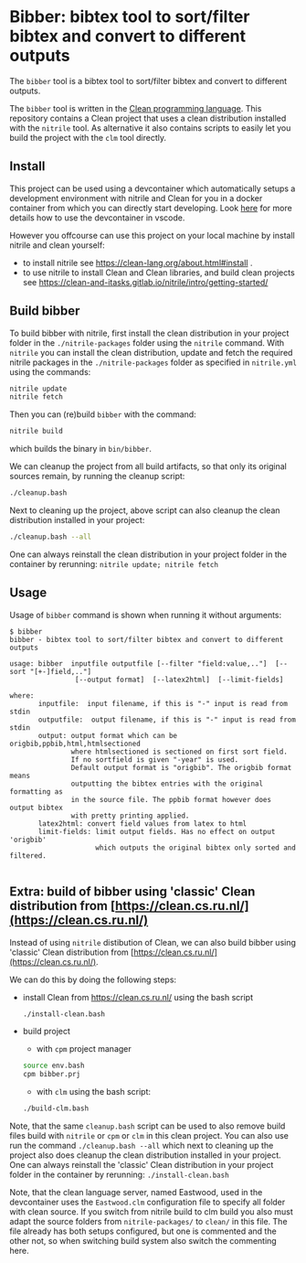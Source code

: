 # Bibber: bibtex tool to sort/filter bibtex and convert to different outputs

The `bibber` tool is a bibtex tool to sort/filter bibtex and convert to different
outputs.

The `bibber` tool is written in the
[Clean programming language](http://clean.cs.ru.nl/). This repository contains a
Clean project that uses a clean distribution installed with the `nitrile` tool. As
alternative it also contains scripts to easily let you build the project with the
`clm` tool directly.

## Install

This project can be used using a devcontainer which automatically setups a
development environment with nitrile and Clean for you in a docker container from
which you can directly start developing. Look
[here](https://https://github.com/harcokuppens/clean-nitrile-helloworld) for more
details how to use the devcontainer in vscode.

However you offcourse can use this project on your local machine by install nitrile
and clean yourself:

- to install nitrile see https://clean-lang.org/about.html#install .
- to use nitrile to install Clean and Clean libraries, and build clean projects see
  https://clean-and-itasks.gitlab.io/nitrile/intro/getting-started/

## Build bibber

To build bibber with nitrile, first install the clean distribution in your project
folder in the `./nitrile-packages` folder using the `nitrile` command. With `nitrile`
you can install the clean distribution, update and fetch the required nitrile
packages in the `./nitrile-packages` folder as specified in `nitrile.yml` using the
commands:

```sh
nitrile update
nitrile fetch
```

Then you can (re)build `bibber` with the command:

```sh
nitrile build
```

which builds the binary in `bin/bibber`.

We can cleanup the project from all build artifacts, so that only its original
sources remain, by running the cleanup script:

```sh
./cleanup.bash
```

Next to cleaning up the project, above script can also cleanup the clean distribution
installed in your project:

```sh
./cleanup.bash --all
```

One can always reinstall the clean distribution in your project folder in the
container by rerunning: `nitrile update; nitrile fetch`

## Usage

Usage of `bibber` command is shown when running it without arguments:

```
$ bibber
bibber - bibtex tool to sort/filter bibtex and convert to different outputs

usage: bibber  inputfile outputfile [--filter "field:value,.."]  [--sort "[+-]field,.."]
                [--output format]  [--latex2html]  [--limit-fields]

where:
       inputfile:  input filename, if this is "-" input is read from stdin
       outputfile:  output filename, if this is "-" input is read from stdin
       output: output format which can be origbib,ppbib,html,htmlsectioned
               where htmlsectioned is sectioned on first sort field.
               If no sortfield is given "-year" is used.
               Default output format is "origbib". The origbib format means
               outputting the bibtex entries with the original formatting as
               in the source file. The ppbib format however does output bibtex
               with pretty printing applied.
       latex2html: convert field values from latex to html
       limit-fields: limit output fields. Has no effect on output 'origbib'
                     which outputs the original bibtex only sorted and filtered.


```

## Extra: build of bibber using 'classic' Clean distribution from [https://clean.cs.ru.nl/](https://clean.cs.ru.nl/)

Instead of using `nitrile` distibution of Clean, we can also build bibber using
'classic' Clean distribution from [https://clean.cs.ru.nl/](https://clean.cs.ru.nl/).

We can do this by doing the following steps:

- install Clean from https://clean.cs.ru.nl/ using the bash script

  ```sh
  ./install-clean.bash
  ```

- build project

  - with `cpm` project manager

  ```sh
  source env.bash
  cpm bibber.prj
  ```

  - with `clm` using the bash script:

  ```sh
  ./build-clm.bash
  ```

Note, that the same `cleanup.bash` script can be used to also remove build files
build with `nitrile` or `cpm` or `clm` in this clean project. You can also use run
the command `./cleanup.bash --all` which next to cleaning up the project also does
cleanup the clean distribution installed in your project. One can always reinstall
the 'classic' Clean distribution in your project folder in the container by
rerunning: `./install-clean.bash`

Note, that the clean language server, named Eastwood, used in the devcontainer uses
the `Eastwood.clm` configuration file to specify all folder with clean source. If you
switch from nitrile build to clm build you also must adapt the source folders from
`nitrile-packages/` to `clean/` in this file. The file already has both setups
configured, but one is commented and the other not, so when switching build system
also switch the commenting here.
